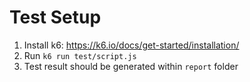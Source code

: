 # Test Setup
1. Install k6: https://k6.io/docs/get-started/installation/
2. Run `k6 run test/script.js`
3. Test result should be generated within `report` folder
